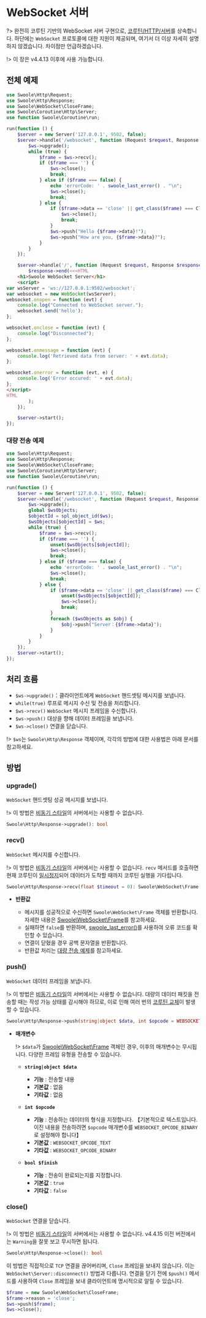 # WebSocket 서버

?> 완전히 코루틴 기반의 WebSocket 서버 구현으로, [코루틴/HTTP/서버](/coroutine/http_server)를 상속합니다. 하단에는 `WebSocket` 프로토콜에 대한 지원이 제공되며, 여기서 더 이상 자세히 설명하지 않겠습니다. 차이점만 언급하겠습니다.

!> 이 장은 v4.4.13 이후에 사용 가능합니다.


## 전체 예제

```php
use Swoole\Http\Request;
use Swoole\Http\Response;
use Swoole\WebSocket\CloseFrame;
use Swoole\Coroutine\Http\Server;
use function Swoole\Coroutine\run;

run(function () {
    $server = new Server('127.0.0.1', 9502, false);
    $server->handle('/websocket', function (Request $request, Response $ws) {
        $ws->upgrade();
        while (true) {
            $frame = $ws->recv();
            if ($frame === '') {
                $ws->close();
                break;
            } else if ($frame === false) {
                echo 'errorCode: ' . swoole_last_error() . "\n";
                $ws->close();
                break;
            } else {
                if ($frame->data == 'close' || get_class($frame) === CloseFrame::class) {
                    $ws->close();
                    break;
                }
                $ws->push("Hello {$frame->data}!");
                $ws->push("How are you, {$frame->data}?");
            }
        }
    });

    $server->handle('/', function (Request $request, Response $response) {
        $response->end(<<<HTML
    <h1>Swoole WebSocket Server</h1>
    <script>
var wsServer = 'ws://127.0.0.1:9502/websocket';
var websocket = new WebSocket(wsServer);
websocket.onopen = function (evt) {
    console.log("Connected to WebSocket server.");
    websocket.send('hello');
};

websocket.onclose = function (evt) {
    console.log("Disconnected");
};

websocket.onmessage = function (evt) {
    console.log('Retrieved data from server: ' + evt.data);
};

websocket.onerror = function (evt, e) {
    console.log('Error occured: ' + evt.data);
};
</script>
HTML
        );
    });

    $server->start();
});
```


### 대량 전송 예제

```php
use Swoole\Http\Request;
use Swoole\Http\Response;
use Swoole\WebSocket\CloseFrame;
use Swoole\Coroutine\Http\Server;
use function Swoole\Coroutine\run;

run(function () {
    $server = new Server('127.0.0.1', 9502, false);
    $server->handle('/websocket', function (Request $request, Response $ws) {
        $ws->upgrade();
        global $wsObjects;
        $objectId = spl_object_id($ws);
        $wsObjects[$objectId] = $ws;
        while (true) {
            $frame = $ws->recv();
            if ($frame === '') {
                unset($wsObjects[$objectId]);
                $ws->close();
                break;
            } else if ($frame === false) {
                echo 'errorCode: ' . swoole_last_error() . "\n";
                $ws->close();
                break;
            } else {
                if ($frame->data == 'close' || get_class($frame) === CloseFrame::class) {
                    unset($wsObjects[$objectId]);
                    $ws->close();
                    break;
                }
                foreach ($wsObjects as $obj) {
                    $obj->push("Server：{$frame->data}");
                }
            }
        }
    });
    $server->start();
});
```


## 처리 흐름

* `$ws->upgrade()`：클라이언트에게 `WebSocket` 핸드셋팅 메시지를 보냅니다.
* `while(true)` 루프로 메시지 수신 및 전송을 처리합니다.
* `$ws->recv()` `WebSocket` 메시지 프레임을 수신합니다.
* `$ws->push()` 대상을 향해 데이터 프레임을 보냅니다.
* `$ws->close()` 연결을 닫습니다.

!> `$ws`는 `Swoole\Http\Response` 객체이며, 각각의 방법에 대한 사용법은 아래 문서를 참고하세요.


## 방법


### upgrade()

`WebSocket` 핸드셋팅 성공 메시지를 보냅니다.

!> 이 방법은 [비동기 스타일](/http_server)의 서버에서는 사용할 수 없습니다.

```php
Swoole\Http\Response->upgrade(): bool
```


### recv()

`WebSocket` 메시지를 수신합니다.

!> 이 방법은 [비동기 스타일](/http_server)의 서버에서는 사용할 수 없습니다. `recv` 메서드를 호출하면 현재 코루틴이 [일시정지](/coroutine?id=协程调度)되어 데이터가 도착할 때까지 코루틴 실행을 기다립니다.

```php
Swoole\Http\Response->recv(float $timeout = 0): Swoole\WebSocket\Frame | false | string
```

* **반환값**

  * 메시지를 성공적으로 수신하면 `Swoole\WebSocket\Frame` 객체를 반환합니다. 자세한 내용은 [Swoole\WebSocket\Frame](/websocket_server?id=swoolewebsocketframe)를 참고하세요.
  * 실패하면 `false`를 반환하며, [swoole_last_error()](/functions?id=swoole_last_error)를 사용하여 오류 코드를 확인할 수 있습니다.
  * 연결이 닫혔을 경우 공백 문자열을 반환합니다.
  * 반환값 처리는 [대량 전송 예제](/coroutine/ws_server?id=群发示例)를 참고하세요.


### push()

`WebSocket` 데이터 프레임을 보냅니다.

!> 이 방법은 [비동기 스타일](/http_server)의 서버에서는 사용할 수 없습니다. 대량의 데이터 패킷을 전송할 때는 작성 가능 상태를 감시해야 하므로, 이로 인해 여러 번의 [코루틴 교체](/coroutine?id=协程调度)이 발생할 수 있습니다.

```php
Swoole\Http\Response->push(string|object $data, int $opcode = WEBSOCKET_OPCODE_TEXT, bool $finish = true): bool
```

* **매개변수** 

  !> `$data`가 [Swoole\WebSocket\Frame](/websocket_server?id=swoolewebsocketframe) 객체인 경우, 이후의 매개변수는 무시됩니다. 다양한 프레임 유형을 전송할 수 있습니다.

  * **`string|object $data`**

    * **기능** : 전송할 내용
    * **기본값** : 없음
    * **기타값** : 없음

  * **`int $opcode`**

    * **기능** : 전송하는 데이터의 형식을 지정합니다. 【기본적으로 텍스트입니다. 이진 내용을 전송하려면 `$opcode` 매개변수를 `WEBSOCKET_OPCODE_BINARY`로 설정해야 합니다】
    * **기본값** : `WEBSOCKET_OPCODE_TEXT`
    * **기타값** : `WEBSOCKET_OPCODE_BINARY`

  * **`bool $finish`**

    * **기능** : 전송이 완료되는지를 지정합니다.
    * **기본값** : `true`
    * **기타값** : `false`

### close()

`WebSocket` 연결을 닫습니다.

!> 이 방법은 [비동기 스타일](/http_server)의 서버에서는 사용할 수 없습니다. v4.4.15 이전 버전에서는 `Warning`을 잘못 보고 무시하면 됩니다.

```php
Swoole\Http\Response->close(): bool
```

이 방법은 직접적으로 `TCP` 연결을 끊어버리며, `Close` 프레임을 보내지 않습니다. 이는 `WebSocket\Server::disconnect()` 방법과 다릅니다.
연결을 닫기 전에 `$push()` 메서드를 사용하여 `Close` 프레임을 보내 클라이언트에 명시적으로 알릴 수 있습니다.

```php
$frame = new Swoole\WebSocket\CloseFrame;
$frame->reason = 'close';
$ws->push($frame);
$ws->close();
```
